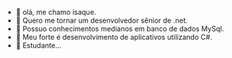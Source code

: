 - 👋 olá, me chamo isaque.
- 👀 Quero me tornar um desenvolvedor sênior de .net.
- 📍 Possuo conhecimentos medianos em banco de dados MySql.
- 👀 Meu forte é desenvolvimento de aplicativos utilizando C#.
- 📘 Estudante...
